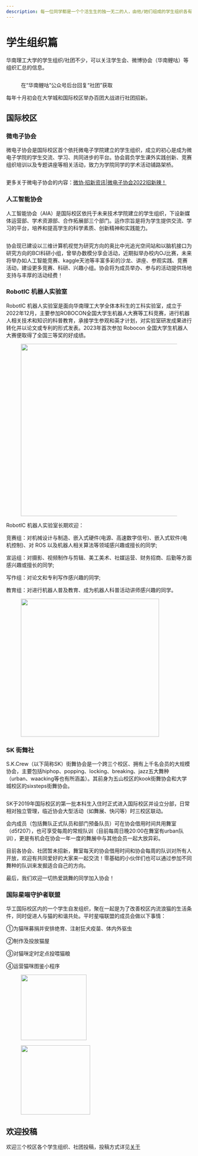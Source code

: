 ```yaml
---
description: 每一位同学都是一个个活生生的独一无二的人，由他/她们组成的学生组织各有特色，各自闪亮。
---
```


# 学生组织篇

华南理工大学的学生组织/社团不少，可以关注学生会、微博协会（华南鲤咕）等组织汇总的信息。

<figure><img src=".gitbook/assets/image (14).png" alt=""><figcaption><p>在“华南鲤咕”公众号后台回复“社团”获取</p></figcaption></figure>

每年十月初会在大学城和国际校区举办百团大战进行社团招新。

## 国际校区

### 微电子协会

微电子协会是国际校区首个依托微电子学院建立的学生组织，成立的初心是成为微电子学院的学生交流、学习、共同进步的平台。协会肩负学生课外实践创新、竞赛组织培训以及专题讲座等相关活动，致力为学院同学的学术活动铺路架桥。

<figure><img src=".gitbook/assets/image (19).png" alt=""><figcaption></figcaption></figure>

更多关于微电子协会的内容：[微协·招新资讯|微电子协会2022招新辣！](https://mp.weixin.qq.com/s?\_\_biz=MzkwNjMxMjYxMA==\&mid=2247484175\&idx=1\&sn=0513e010bff4d82ac7150c169462cf31\&scene=21#wechat\_redirect)

### 人工智能协会

人工智能协会（AIA）是国际校区依托于未来技术学院建立的学生组织，下设新媒体运营部、学术资源部、合作拓展部三个部门。运作宗旨是将为学生提供交流、学习的平台，培养和提高学生的科学素质、创新精神和实践能力。

<figure><img src=".gitbook/assets/image (16).png" alt=""><figcaption></figcaption></figure>

协会现已建设以三维计算机视觉为研究方向的奥比中光追光空间站和以脑机接口为研究方向的BCI科研小组，曾举办数模分享会活动，近期拟举办校内OJ比赛，未来将举办如人工智能竞赛、kaggle天池等丰富多彩的沙龙、讲座、参观实践、竞赛活动，建设更多竞赛、科研、兴趣小组。协会将为成员举办、参与的活动提供场地支持与丰厚的活动经费！

### RobotIC 机器人实验室

RobotIC 机器人实验室是面向华南理工大学全体本科生的工科实验室，成立于2022年12月，主要参加ROBOCON全国大学生机器人大赛等工科竞赛，进行机器人相关技术和知识的科普教育，承接学生参观和英才计划，对实验室研发成果进行转化并以论文或专利的形式发表。2023年首次参加 Robocon 全国大学生机器人大赛便取得了全国三等奖的好成绩。

<figure><img src=".gitbook/assets/image.png" alt="" width="468"><figcaption></figcaption></figure>

RobotIC 机器人实验室长期欢迎：

竞赛组：对机械设计与制造、嵌入式硬件(电源、高速数字信号)、嵌入式软件(电机控制)、对 ROS 以及机器人相关算法等领域感兴趣或擅长的同学;

宣运组：对摄影、视频制作与剪辑、美工美术、社媒运营、财务招商、后勤等方面感兴趣或擅长的同学;

写作组：对论文和专利写作感兴趣的同学;

教育组：对进行机器人普及教育、成为机器人科普活动讲师感兴趣的同学。

<figure><img src=".gitbook/assets/image (2).png" alt="" width="375"><figcaption></figcaption></figure>

### SK 街舞社

S.K.Crew（以下简称SK）街舞协会是一个跨三个校区、拥有上千名会员的大规模协会，主要包括hiphop、popping、locking、breaking、jazz五大舞种（urban、waacking等也有所涵盖）。其前身为五山校区的kook街舞协会和大学城校区的sixsteps街舞协会。

<figure><img src=".gitbook/assets/image (17).png" alt=""><figcaption></figcaption></figure>

SK于2019年国际校区的第一批本科生入住时正式进入国际校区并设立分部，日常相对独立管理，临近协会大型活动（如舞展、快闪等）时三校区联动。

会内成员（包括舞队正式队员和部门预备队员）可在协会借用时间共用舞室（d5f207），也可享受每周的常规队训（目前每周日晚20:00在舞室有urban队训），更是有机会在协会一年一度的舞展中与其他会员一起大放异彩。

目前各协会、社团暂未招新，舞室每天的协会借用时间和协会每周的队训对所有人开放，欢迎有共同爱好的大家来一起交流！零基础的小伙伴们也可以通过参加不同舞种的队训来发掘适合自己的方向。

最后，我们欢迎一切热爱跳舞的同学加入协会！

### **国际星喵守护者联盟**

华工国际校区内的一个学生自发组织，聚在一起是为了改善校区内流浪猫的生活条件，同时促进人与猫的和谐共处。平时星喵联盟的成员会做以下事情：

①为猫咪募捐并安排绝育、注射狂犬疫苗、体内外驱虫

②制作及投放猫屋

③对猫咪定时定点投喂猫粮

④运营猫咪图鉴小程序

<figure><img src=".gitbook/assets/image (20).png" alt="" width="178"><figcaption></figcaption></figure>

<figure><img src=".gitbook/assets/image (31).png" alt="" width="188"><figcaption></figcaption></figure>

## 欢迎投稿

欢迎三个校区各个学生组织、社团投稿，投稿方式详见[关于](https://www.gzic.online/about)

